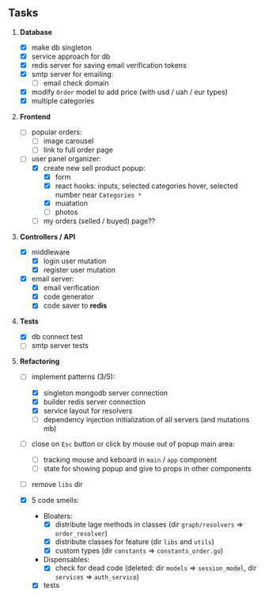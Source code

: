 ## Tasks

1. **Database**

   - [x] make db singleton
   - [x] service approach for db
   - [x] redis server for saving email verification tokens
   - [x] smtp server for emailing:
     - [ ] email check domain
   - [x] modify `Order` model to add price (with usd / uah / eur types)
   - [x] multiple categories

2. **Frontend**

   - [ ] popular orders:
     - [ ] image carousel
     - [ ] link to full order page
   - [ ] user panel organizer:
     - [x] create new sell product popup:
       - [x] form
       - [x] react hooks: inputs, selected categories hover, selected number near `Categories *`
       - [x] muatation
       - [ ] photos
     - [ ] my orders (selled / buyed) page??

3. **Controllers / API**

   - [x] middleware
     - [x] login user mutation
     - [x] register user mutation
   - [x] email server:
     - [x] email verification
     - [x] code generator
     - [x] code saver to **redis**

4. **Tests**

   - [x] db connect test
   - [ ] smtp server tests

5. **Refactoring**

   - [ ] implement patterns (3/5):

     - [x] singleton mongodb server connection
     - [x] builder redis server connection
     - [x] service layout for resolvers
     - [ ] dependency injection initialization of all servers (and mutations mb)

   - [ ] close on `Esc` button or click by mouse out of popup main area:

     - [ ] tracking mouse and keboard in `main` / `app` component
     - [ ] state for showing popup and give to props in other components

   - [ ] remove `libs` dir

   - [x] 5 code smells:
     - Bloaters:
       - [x] distribute lage methods in classes (dir `graph/resolvers` => `order_resolver`)
       - [x] distribute classes for feature (dir `libs` and `utils`)
       - [x] custom types (dir `constants` => `constants_order.go`)
     - Dispensables:
       - [x] check for dead code (deleted: dir `models` => `session_model`, dir `services` => `auth_service`)
     - [x] tests
